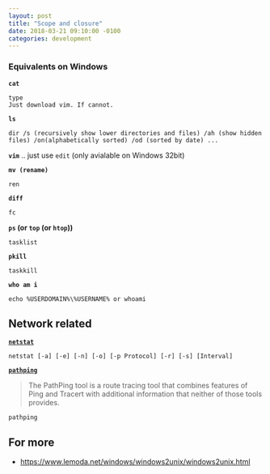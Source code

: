 ```yaml
---
layout: post
title: "Scope and closure"
date: 2018-03-21 09:10:00 -0100
categories: development
---
```

### Equivalents on Windows
**`cat`**
```
type 
Just download vim. If cannot.
```

**`ls`**
```
dir /s (recursively show lower directories and files) /ah (show hidden files) /on(alphabetically sorted) /od (sorted by date) ...
```

**`vim`**
.. just use `edit` (only avialable on Windows 32bit)

**`mv (rename)`**
```
ren
```

**`diff`**
```
fc 
```

**`ps` (or `top` (or `htop`))**
```
tasklist
```

**`pkill`**
```
taskkill
```

**`who am i`**
```
echo %USERDOMAIN%\%USERNAME% or whoami
```

## Network related
**[`netstat`](https://docs.microsoft.com/en-us/previous-versions/windows/it-pro/windows-xp/bb490947(v=technet.10))**
```           
netstat [-a] [-e] [-n] [-o] [-p Protocol] [-r] [-s] [Interval]
```

**[`pathping`](https://technet.microsoft.com/en-us/library/cc958876.aspx)**
> The PathPing tool is a route tracing tool that combines features of Ping and Tracert with additional information that neither of those tools provides. 
```
pathping
```

## For more
* https://www.lemoda.net/windows/windows2unix/windows2unix.html